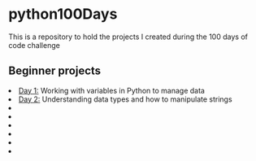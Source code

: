 # python100Days
This is a repository to hold the projects I created during the 100 days of code challenge
<h2> Beginner projects </h2>
<li><a href="https://github.com/kanwchan/python100Days/tree/main/day1">Day 1:</a> Working with variables in Python to manage data </li>
<li><a href="https://github.com/kanwchan/python100Days/tree/main/day2">Day 2:</a> Understanding data types and how to manipulate strings</li>
<li></li>
<li></li>
<li></li>
<li></li>
<li></li>
<li></li>
